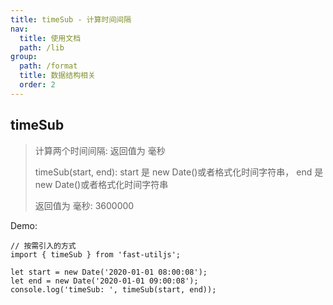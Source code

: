 ```yaml
---
title: timeSub - 计算时间间隔
nav:
  title: 使用文档
  path: /lib
group:
  path: /format
  title: 数据结构相关
  order: 2
---
```


## timeSub

> 计算两个时间间隔: 返回值为 毫秒
>
> timeSub(start, end): start 是 new Date()或者格式化时间字符串， end 是 new Date()或者格式化时间字符串
>
> 返回值为 毫秒: 3600000

Demo:

```tsx | pure
// 按需引入的方式
import { timeSub } from 'fast-utiljs';

let start = new Date('2020-01-01 08:00:08');
let end = new Date('2020-01-01 09:00:08');
console.log('timeSub: ', timeSub(start, end));
```
